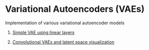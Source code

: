# Variational Autoencoders (VAEs)

Implementation of various variational autoencoder models 

1) [Simple VAE using linear layers](simple_vae/)
   
2) [Convolutional VAEs and latent space visualization](VAEs_Conv/)
